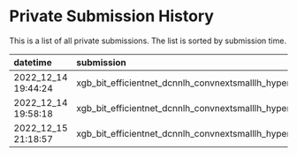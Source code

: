 # Private Submission History

This is a list of all private submissions. The list is sorted by submission time.

| datetime            | submission                                                                                                                     | precision |
| :------------------ | :----------------------------------------------------------------------------------------------------------------------------- | --------- |
| 2022_12_14 19:44:24 | xgb_bit_efficientnet_dcnnlh_convnextsmalllh_hyperopt1000_bitcrop100_efficientnet85_dcnnlh85_convnextbaselh100                  | 0.9207799 |
| 2022_12_14 19:58:18 | xgb_bit_efficientnet_dcnnlh_convnextsmalllh_hyperopt1000_bitcrop100_efficientnet85_dcnnlh85_convnextbaselh100_convnextbaselh85 | 0.9204799 |
| 2022_12_15 21:18:57 | xgb_bit_efficientnet_dcnnlh_convnextsmalllh_hyperopt1000_bitcrop100_efficientnet85_dcnnlh85_convnextbaselh100_inductive_94     | 0.9206760 |
